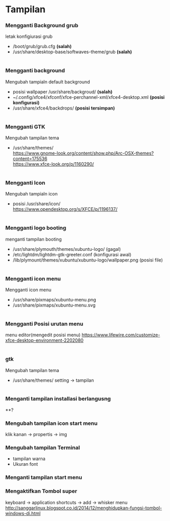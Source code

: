 # Tampilan

### Mengganti Background grub
letak konfigiurasi grub
* /boot/grub/grub.cfg <b>(salah)</b>
* /usr/share/desktop-base/softwaves-theme/grub <b>(salah)</b>
<br><br>

### Mengganti background
Mengubah tampialn default background
* posisi wallpaper /usr/share/backgroud/ <b>(salah)</b>
* ~/.config/xfce4/xfconf/xfce-perchannel-xml/xfce4-desktop.xml <b>(posisi konfigurasi)</b>
* /usr/share/xfce4/backdrops/ <b>(posisi tersimpan)</b>
<br><br>

### Mengganti GTK
Mengubah tampilan tema
* /usr/share/themes/
<br>https://www.gnome-look.org/content/show.php/Arc-OSX-themes?content=175536
<br>https://www.xfce-look.org/p/1160290/
<br><br>

### Mengganti Icon
Mengubah tampialn icon
* posisi /usr/share/icon/
<br>https://www.opendesktop.org/s/XFCE/p/1196137/
<br><br>

### Mengganti logo booting
menganti tampilan booting
* /usr/share/plymouth/themes/xubuntu-logo/ (gagal)
* /etc/lightdm/lightdm-gtk-greeter.conf (konfigurasi awal)
* /lib/plymount/themes/xubuntu/xubuntu-logo/wallpaper.png (posisi file)
<br><br>

### Mengganti icon menu
Mengganti icon menu
* /usr/share/pixmaps/xubuntu-menu.png
* /usr/share/pixmaps/xubuntu-menu.svg
<br><br>

### Mengganti Posisi urutan menu
menu editor(mengedit posisi menu)
https://www.lifewire.com/customize-xfce-desktop-environment-2202080
<br><br>

### gtk
Mengubah tampilan tema
* /usr/share/themes/
setting -> tampilan
<br><br>

### Menganti tampilan installasi berlangusng
**?

### Mengubah tampilan icon start menu
klik kanan -> propertis -> img

### Mengubah tampilan Terminal
 * tampilan warna
 * Ukuran font 

### Menganti tampilan start menu

### Mengaktifkan Tombol super
keyboard -> application shortcuts -> add -> whisker menu 
http://sanggarlinux.blogspot.co.id/2014/12/menghidupkan-fungsi-tombol-windows-di.html

